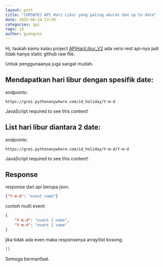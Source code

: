 ```yaml
---
layout: post
title: "[UPDATE] API Hari Libur yang paling akurat dan up to date"
date: 2025-06-24 13:50
categories: api
tags: id
author: guangrei
---
```


Hi, taukah kamu kalau project [APIHariLibur_V2](https://github.com/guangrei/APIHariLibur_V2) ada versi rest api-nya jadi tidak hanya static github raw file. <!--more-->

Untuk penggunaanya juga sangat mudah.

## Mendapatkan hari libur dengan spesifik date:

endpoints:
```
https://grei.pythonanywhere.com/id_holiday/Y-m-d
```

<script>
  var currentYear = new Date().getFullYear();
  document.write('Contoh: <a href="https://grei.pythonanywhere.com/api/id_holiday/' + currentYear + '-12-25">' + currentYear + '-12-25</a>.');
</script>
<noscript>JavaScript required to see this content! </noscript>

## List hari libur diantara 2 date:


endpoints:
```
https://grei.pythonanywhere.com/id_holiday/Y-m-d/Y-m-d
```

<script>
  var currentYear = new Date().getFullYear();
  document.write('Contoh: <a href="https://grei.pythonanywhere.com/api/id_holiday/' + currentYear + '-02-01/' + currentYear + '-04-30">'+ currentYear + '-02-01/' + currentYear + '-04-30</a>.');
</script>
<noscript>JavaScript required to see this content! </noscript>

## Response

response dari api berupa json.
```json
{"Y-m-d": "event name"}
```
contoh multi event:
```json
{
    "Y-m-d": "event 1 name",
    "Y-m-d": "event 2 name"
}
```
jika tidak ada even maka responsenya array/list kosong.
```json
[]
```
Semoga bermanfaat.
